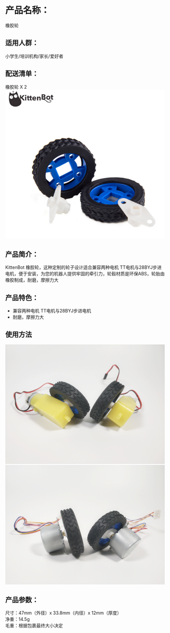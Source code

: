 # 产品名称：   
橡胶轮
## 适用人群：   
小学生/培训机构/家长/爱好者   
## 配送清单：   
橡胶轮 X 2   
![](./chicun/橡胶轮.png)   

## 产品简介：  
KittenBot 橡胶轮，这种定制的轮子设计适合兼容两种电机 TT电机与28BYJ步进电机，便于安装，为您的机器人提供牢固的牵引力，轮毂材质是环保ABS，轮胎由橡胶制成，耐磨，摩擦力大   

## 产品特色：   
- 兼容两种电机 TT电机与28BYJ步进电机   
- 耐磨，摩擦力大   

## 使用方法   
![](./chicun/橡胶轮使用.png)   
![](./chicun/橡胶轮使用2.png)   

## 产品参数：   
尺寸：47mm（外径）x 33.8mm（内径）x 12mm（厚度）   
净重：14.5g   
毛重：根据包裹最终大小决定   

